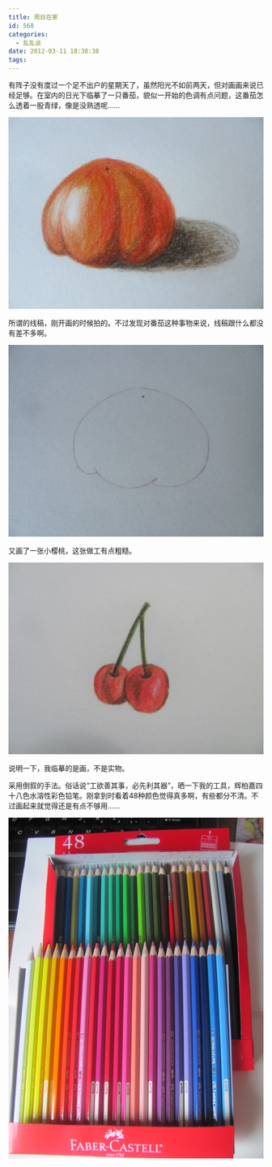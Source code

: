 ```yaml
---
title: 周日在家
id: 568
categories:
  - 乱乱谈
date: 2012-03-11 18:38:38
tags:
---
```


有阵子没有度过一个足不出户的星期天了，虽然阳光不如前两天，但对画画来说已经足够。在室内的日光下临摹了一只番茄，貌似一开始的色调有点问题，这番茄怎么透着一股青绿，像是没熟透呢……

![](/images/2012/03/IMG_3015.jpg)

所谓的线稿，刚开画的时候拍的。不过发现对番茄这种事物来说，线稿跟什么都没有差不多啊。

![](/images/2012/03/IMG_3013.jpg)

又画了一张小樱桃，这张做工有点粗糙。

![](/images/2012/03/IMG_3016.jpg)

说明一下，我临摹的是画，不是实物。

采用倒叙的手法。俗话说“工欲善其事，必先利其器”，晒一下我的工具，辉柏嘉四十八色水溶性彩色铅笔。刚拿到时看着48种颜色觉得真多啊，有些都分不清。不过画起来就觉得还是有点不够用……

![](/images/2012/03/IMG_3014.jpg)
